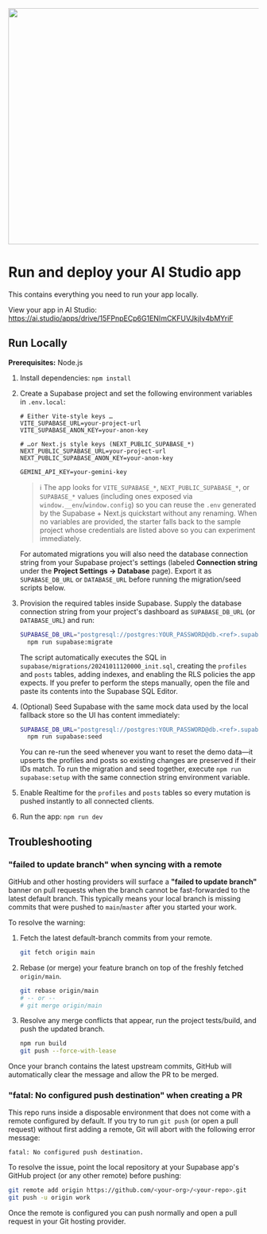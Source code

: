 <div align="center">
<img width="1200" height="475" alt="GHBanner" src="https://github.com/user-attachments/assets/0aa67016-6eaf-458a-adb2-6e31a0763ed6" />
</div>

# Run and deploy your AI Studio app

This contains everything you need to run your app locally.

View your app in AI Studio: https://ai.studio/apps/drive/15FPnpECp6G1ENImCKFUVJkjIv4bMYriF

## Run Locally

**Prerequisites:**  Node.js


1. Install dependencies: `npm install`
2. Create a Supabase project and set the following environment variables in `.env.local`:

   ```
   # Either Vite-style keys …
   VITE_SUPABASE_URL=your-project-url
   VITE_SUPABASE_ANON_KEY=your-anon-key

   # …or Next.js style keys (NEXT_PUBLIC_SUPABASE_*)
   NEXT_PUBLIC_SUPABASE_URL=your-project-url
   NEXT_PUBLIC_SUPABASE_ANON_KEY=your-anon-key

   GEMINI_API_KEY=your-gemini-key
   ```

   > ℹ️ The app looks for `VITE_SUPABASE_*`, `NEXT_PUBLIC_SUPABASE_*`, or `SUPABASE_*` values (including ones exposed via `window.__env`/`window.config`) so you can reuse the `.env` generated by the Supabase + Next.js quickstart without any renaming. When no variables are provided, the starter falls back to the sample project whose credentials are listed above so you can experiment immediately.

   For automated migrations you will also need the database connection string
   from your Supabase project's settings (labeled **Connection string** under
   the **Project Settings → Database** page). Export it as `SUPABASE_DB_URL` or
   `DATABASE_URL` before running the migration/seed scripts below.

3. Provision the required tables inside Supabase. Supply the database
   connection string from your project's dashboard as
   `SUPABASE_DB_URL` (or `DATABASE_URL`) and run:

   ```bash
   SUPABASE_DB_URL="postgresql://postgres:YOUR_PASSWORD@db.<ref>.supabase.co:6543/postgres" \
     npm run supabase:migrate
   ```

   The script automatically executes the SQL in
   `supabase/migrations/20241011120000_init.sql`, creating the `profiles` and
   `posts` tables, adding indexes, and enabling the RLS policies the app
   expects. If you prefer to perform the steps manually, open the file and
   paste its contents into the Supabase SQL Editor.

4. (Optional) Seed Supabase with the same mock data used by the local fallback
   store so the UI has content immediately:

   ```bash
   SUPABASE_DB_URL="postgresql://postgres:YOUR_PASSWORD@db.<ref>.supabase.co:6543/postgres" \
     npm run supabase:seed
   ```

   You can re-run the seed whenever you want to reset the demo data—it upserts
   the profiles and posts so existing changes are preserved if their IDs match.
   To run the migration and seed together, execute `npm run supabase:setup` with
   the same connection string environment variable.

5. Enable Realtime for the `profiles` and `posts` tables so every mutation is
   pushed instantly to all connected clients.

6. Run the app: `npm run dev`

## Troubleshooting

### "failed to update branch" when syncing with a remote

GitHub and other hosting providers will surface a **"failed to update branch"**
banner on pull requests when the branch cannot be fast-forwarded to the latest
default branch. This typically means your local branch is missing commits that
were pushed to `main`/`master` after you started your work.

To resolve the warning:

1. Fetch the latest default-branch commits from your remote.

   ```bash
   git fetch origin main
   ```

2. Rebase (or merge) your feature branch on top of the freshly fetched
   `origin/main`.

   ```bash
   git rebase origin/main
   # -- or --
   # git merge origin/main
   ```

3. Resolve any merge conflicts that appear, run the project tests/build, and
   push the updated branch.

   ```bash
   npm run build
   git push --force-with-lease
   ```

Once your branch contains the latest upstream commits, GitHub will automatically
clear the message and allow the PR to be merged.

### "fatal: No configured push destination" when creating a PR

This repo runs inside a disposable environment that does not come with a remote
configured by default. If you try to run `git push` (or open a pull request)
without first adding a remote, Git will abort with the following error message:

```
fatal: No configured push destination.
```

To resolve the issue, point the local repository at your Supabase app's GitHub
project (or any other remote) before pushing:

```bash
git remote add origin https://github.com/<your-org>/<your-repo>.git
git push -u origin work
```

Once the remote is configured you can push normally and open a pull request in
your Git hosting provider.

